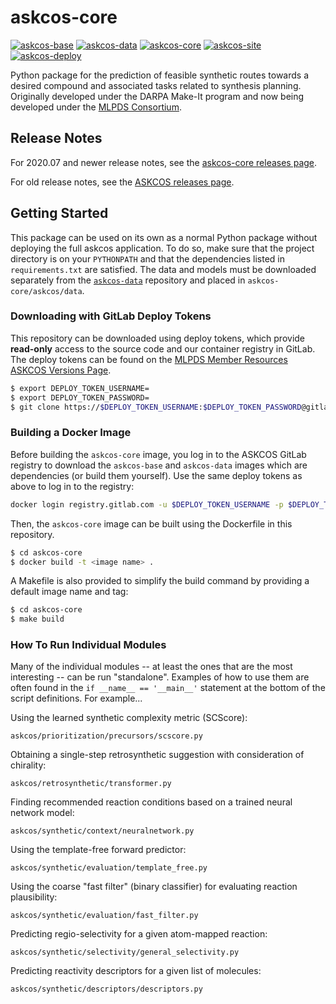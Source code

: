 # askcos-core
[![askcos-base](https://img.shields.io/badge/-askcos--base-lightgray?style=flat-square)](https://gitlab.com/mlpds_mit/ASKCOS/askcos-base)
[![askcos-data](https://img.shields.io/badge/-askcos--data-lightgray?style=flat-square)](https://gitlab.com/mlpds_mit/ASKCOS/askcos-data)
[![askcos-core](https://img.shields.io/badge/-askcos--core-blue?style=flat-square)](https://gitlab.com/mlpds_mit/ASKCOS/askcos-core)
[![askcos-site](https://img.shields.io/badge/-askcos--site-lightgray?style=flat-square)](https://gitlab.com/mlpds_mit/ASKCOS/askcos-site)
[![askcos-deploy](https://img.shields.io/badge/-askcos--deploy-lightgray?style=flat-square)](https://gitlab.com/mlpds_mit/ASKCOS/askcos-deploy)

Python package for the prediction of feasible synthetic routes towards a desired compound and associated tasks related to synthesis planning. Originally developed under the DARPA Make-It program and now being developed under the [MLPDS Consortium](http://mlpds.mit.edu).

## Release Notes

For 2020.07 and newer release notes, see the [askcos-core releases page](https://gitlab.com/mlpds_mit/ASKCOS/askcos-core/-/releases).

For old release notes, see the [ASKCOS releases page](https://gitlab.com/mlpds_mit/ASKCOS/ASKCOS/-/releases).

## Getting Started

This package can be used on its own as a normal Python package without deploying the full askcos application. To do so, make sure that the project directory is on your `PYTHONPATH` and that the dependencies listed in `requirements.txt` are satisfied. The data and models must be downloaded separately from the [`askcos-data`](https://gitlab.com/mlpds_mit/ASKCOS/askcos-data) repository and placed in `askcos-core/askcos/data`.

### Downloading with GitLab Deploy Tokens

This repository can be downloaded using deploy tokens, which provide __read-only__ access to the source code and our container registry in GitLab. The deploy tokens can be found on the [MLPDS Member Resources ASKCOS Versions Page](https://mlpds.mit.edu/member-resources-releases-versions/).

```bash
$ export DEPLOY_TOKEN_USERNAME=
$ export DEPLOY_TOKEN_PASSWORD=
$ git clone https://$DEPLOY_TOKEN_USERNAME:$DEPLOY_TOKEN_PASSWORD@gitlab.com/mlpds_mit/askcos/askcos-core.git
```

### Building a Docker Image

Before building the `askcos-core` image, you log in to the ASKCOS GitLab registry to download the `askcos-base` and `askcos-data` images which are dependencies (or build them yourself). Use the same deploy tokens as above to log in to the registry:

```bash
docker login registry.gitlab.com -u $DEPLOY_TOKEN_USERNAME -p $DEPLOY_TOKEN_PASSWORD
```

Then, the `askcos-core` image can be built using the Dockerfile in this repository.

```bash
$ cd askcos-core
$ docker build -t <image name> .
```

A Makefile is also provided to simplify the build command by providing a default image name and tag:

```bash
$ cd askcos-core
$ make build
```

### How To Run Individual Modules
Many of the individual modules -- at least the ones that are the most interesting -- can be run "standalone". Examples of how to use them are often found in the ```if __name__ == '__main__'``` statement at the bottom of the script definitions. For example...

Using the learned synthetic complexity metric (SCScore):
```
askcos/prioritization/precursors/scscore.py
```

Obtaining a single-step retrosynthetic suggestion with consideration of chirality:
```
askcos/retrosynthetic/transformer.py
```

Finding recommended reaction conditions based on a trained neural network model:
```
askcos/synthetic/context/neuralnetwork.py
```

Using the template-free forward predictor:
```
askcos/synthetic/evaluation/template_free.py
```

Using the coarse "fast filter" (binary classifier) for evaluating reaction plausibility:
```
askcos/synthetic/evaluation/fast_filter.py
```

Predicting regio-selectivity for a given atom-mapped reaction:
```
askcos/synthetic/selectivity/general_selectivity.py
```

Predicting reactivity descriptors for a given list of molecules:
```
askcos/synthetic/descriptors/descriptors.py
```
